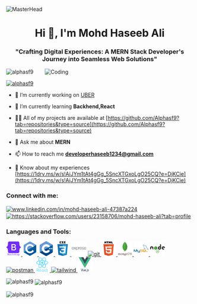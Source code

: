 ![MasterHead](https://www.codefeast.in/static/media/fullstackgif.735f2c71a240de0a2851.gif)


<h1 align="center">Hi 👋, I'm Mohd Haseeb Ali</h1>
<h3 align="center">"Crafting Digital Experiences: A MERN Stack Developer's Journey into Seamless Web Solutions"</h3>
<img align="right" alt="Coding" width="400" src="https://camo.githubusercontent.com/3997f3b27a68e19c31e2d1c378d77303735faa42e7d18a8018f7510d66aaa83e/68747470733a2f2f7777772e77696e677374656368736f6c7574696f6e732e636f6d2f77702d636f6e74656e742f75706c6f6164732f323032322f30332f66756c6c2d737461636b2d646576656c6f706d656e742e676966">

<p align="left"> <img src="https://komarev.com/ghpvc/?username=alphasf9&label=Profile%20views&color=0e75b6&style=flat" alt="alphasf9" /> </p>

<p align="left"> <a href="https://github.com/ryo-ma/github-profile-trophy"><img src="https://github-profile-trophy.vercel.app/?username=alphasf9" alt="alphasf9" /></a> </p>

- 🔭 I’m currently working on [UBER ](https://github.com/Alphasf9/UBER/tree/main/UBER-CLONE-main)

- 🌱 I’m currently learning **Backhend,React**

- 👨‍💻 All of my projects are available at [https://github.com/Alphasf9?tab=repositories&type=source](https://github.com/Alphasf9?tab=repositories&type=source)

- 💬 Ask me about **MERN**

- 📫 How to reach me **developerhaseeb1234@gmail.com**

- 📄 Know about my experiences [https://1drv.ms/w/s!AiJYm1tAt4gGg_5SncXTGxoLgO25CQ?e=DjKCie](https://1drv.ms/w/s!AiJYm1tAt4gGg_5SncXTGxoLgO25CQ?e=DjKCie)

<h3 align="left">Connect with me:</h3>
<p align="left">
<a href="https://linkedin.com/in/www.linkedin.com/in/mohd-haseeb-ali-47387a224" target="blank"><img align="center" src="https://raw.githubusercontent.com/rahuldkjain/github-profile-readme-generator/master/src/images/icons/Social/linked-in-alt.svg" alt="www.linkedin.com/in/mohd-haseeb-ali-47387a224" height="30" width="40" /></a>
<a href="https://stackoverflow.com/users/https://stackoverflow.com/users/23158706/mohd-haseeb-ali?tab=profile" target="blank"><img align="center" src="https://raw.githubusercontent.com/rahuldkjain/github-profile-readme-generator/master/src/images/icons/Social/stack-overflow.svg" alt="https://stackoverflow.com/users/23158706/mohd-haseeb-ali?tab=profile" height="30" width="40" /></a>
</p>

<h3 align="left">Languages and Tools:</h3>
<p align="left"> <a href="https://getbootstrap.com" target="_blank" rel="noreferrer"> <img src="https://raw.githubusercontent.com/devicons/devicon/master/icons/bootstrap/bootstrap-plain-wordmark.svg" alt="bootstrap" width="40" height="40"/> </a> <a href="https://www.cprogramming.com/" target="_blank" rel="noreferrer"> <img src="https://raw.githubusercontent.com/devicons/devicon/master/icons/c/c-original.svg" alt="c" width="40" height="40"/> </a> <a href="https://www.w3schools.com/cpp/" target="_blank" rel="noreferrer"> <img src="https://raw.githubusercontent.com/devicons/devicon/master/icons/cplusplus/cplusplus-original.svg" alt="cplusplus" width="40" height="40"/> </a> <a href="https://www.w3schools.com/css/" target="_blank" rel="noreferrer"> <img src="https://raw.githubusercontent.com/devicons/devicon/master/icons/css3/css3-original-wordmark.svg" alt="css3" width="40" height="40"/> </a> <a href="https://expressjs.com" target="_blank" rel="noreferrer"> <img src="https://raw.githubusercontent.com/devicons/devicon/master/icons/express/express-original-wordmark.svg" alt="express" width="40" height="40"/> </a> <a href="https://git-scm.com/" target="_blank" rel="noreferrer"> <img src="https://www.vectorlogo.zone/logos/git-scm/git-scm-icon.svg" alt="git" width="40" height="40"/> </a> <a href="https://www.w3.org/html/" target="_blank" rel="noreferrer"> <img src="https://raw.githubusercontent.com/devicons/devicon/master/icons/html5/html5-original-wordmark.svg" alt="html5" width="40" height="40"/> </a> <a href="https://www.mongodb.com/" target="_blank" rel="noreferrer"> <img src="https://raw.githubusercontent.com/devicons/devicon/master/icons/mongodb/mongodb-original-wordmark.svg" alt="mongodb" width="40" height="40"/> </a> <a href="https://www.mysql.com/" target="_blank" rel="noreferrer"> <img src="https://raw.githubusercontent.com/devicons/devicon/master/icons/mysql/mysql-original-wordmark.svg" alt="mysql" width="40" height="40"/> </a> <a href="https://nodejs.org" target="_blank" rel="noreferrer"> <img src="https://raw.githubusercontent.com/devicons/devicon/master/icons/nodejs/nodejs-original-wordmark.svg" alt="nodejs" width="40" height="40"/> </a> <a href="https://postman.com" target="_blank" rel="noreferrer"> <img src="https://www.vectorlogo.zone/logos/getpostman/getpostman-icon.svg" alt="postman" width="40" height="40"/> </a> <a href="https://reactjs.org/" target="_blank" rel="noreferrer"> <img src="https://raw.githubusercontent.com/devicons/devicon/master/icons/react/react-original-wordmark.svg" alt="react" width="40" height="40"/> </a> <a href="https://tailwindcss.com/" target="_blank" rel="noreferrer"> <img src="https://www.vectorlogo.zone/logos/tailwindcss/tailwindcss-icon.svg" alt="tailwind" width="40" height="40"/> </a> <a href="https://vuejs.org/" target="_blank" rel="noreferrer"> <img src="https://raw.githubusercontent.com/devicons/devicon/master/icons/vuejs/vuejs-original-wordmark.svg" alt="vuejs" width="40" height="40"/> </a> </p>

<p><img align="left" src="https://github-readme-stats.vercel.app/api/top-langs?username=alphasf9&show_icons=true&locale=en&layout=compact" alt="alphasf9" /></p>

<p>&nbsp;<img align="center" src="https://github-readme-stats.vercel.app/api?username=alphasf9&show_icons=true&locale=en" alt="alphasf9" /></p>

<p><img align="center" src="https://github-readme-streak-stats.herokuapp.com/?user=alphasf9&" alt="alphasf9" /></p>
